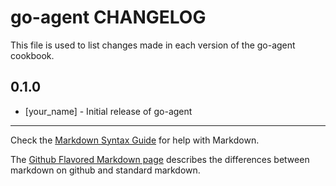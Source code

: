 go-agent CHANGELOG
==================

This file is used to list changes made in each version of the go-agent cookbook.

0.1.0
-----
- [your_name] - Initial release of go-agent

- - -
Check the [Markdown Syntax Guide](http://daringfireball.net/projects/markdown/syntax) for help with Markdown.

The [Github Flavored Markdown page](http://github.github.com/github-flavored-markdown/) describes the differences between markdown on github and standard markdown.
